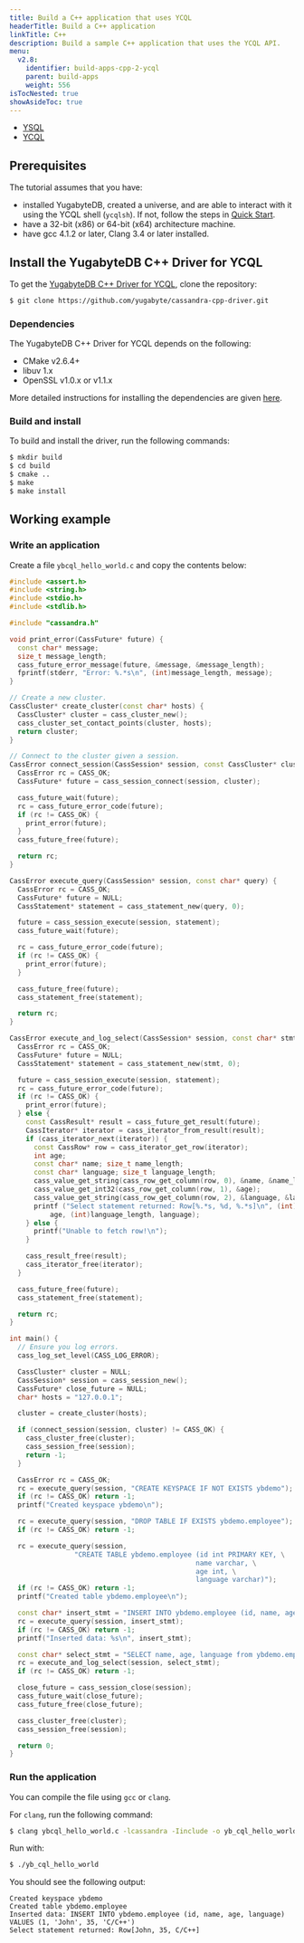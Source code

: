 ```yaml
---
title: Build a C++ application that uses YCQL
headerTitle: Build a C++ application
linkTitle: C++
description: Build a sample C++ application that uses the YCQL API.
menu:
  v2.8:
    identifier: build-apps-cpp-2-ycql
    parent: build-apps
    weight: 556
isTocNested: true
showAsideToc: true
---
```


<ul class="nav nav-tabs-alt nav-tabs-yb">

  <li >
    <a href="../ysql/" class="nav-link">
      <i class="icon-postgres" aria-hidden="true"></i>
      YSQL
    </a>
  </li>

  <li>
    <a href="../ycql/" class="nav-link active">
      <i class="icon-cassandra" aria-hidden="true"></i>
      YCQL
    </a>
  </li>

</ul>

## Prerequisites

The tutorial assumes that you have:

- installed YugabyteDB, created a universe, and are able to interact with it using the YCQL shell (`ycqlsh`). If
  not, follow the steps in [Quick Start](../../../explore/ycql/).
- have a 32-bit (x86) or 64-bit (x64) architecture machine.
- have gcc 4.1.2 or later, Clang 3.4 or later installed.

## Install the YugabyteDB C++ Driver for YCQL

To get the [YugabyteDB C++ Driver for YCQL](https://github.com/yugabyte/cassandra-cpp-driver), clone the repository:

```sh
$ git clone https://github.com/yugabyte/cassandra-cpp-driver.git
```

### Dependencies

The YugabyteDB C++ Driver for YCQL depends on the following:

- CMake v2.6.4+
- libuv 1.x
- OpenSSL v1.0.x or v1.1.x

More detailed instructions for installing the dependencies are 
given [here](https://docs.datastax.com/en/developer/cpp-driver/2.9/topics/building/#dependencies).

### Build and install

To build and install the driver, run the following commands:

```sh
$ mkdir build
$ cd build
$ cmake ..
$ make
$ make install
```

## Working example

### Write an application

Create a file `ybcql_hello_world.c` and copy the contents below:

```cpp
#include <assert.h>
#include <string.h>
#include <stdio.h>
#include <stdlib.h>

#include "cassandra.h"

void print_error(CassFuture* future) {
  const char* message;
  size_t message_length;
  cass_future_error_message(future, &message, &message_length);
  fprintf(stderr, "Error: %.*s\n", (int)message_length, message);
}

// Create a new cluster.
CassCluster* create_cluster(const char* hosts) {
  CassCluster* cluster = cass_cluster_new();
  cass_cluster_set_contact_points(cluster, hosts);
  return cluster;
}

// Connect to the cluster given a session.
CassError connect_session(CassSession* session, const CassCluster* cluster) {
  CassError rc = CASS_OK;
  CassFuture* future = cass_session_connect(session, cluster);

  cass_future_wait(future);
  rc = cass_future_error_code(future);
  if (rc != CASS_OK) {
    print_error(future);
  }
  cass_future_free(future);

  return rc;
}

CassError execute_query(CassSession* session, const char* query) {
  CassError rc = CASS_OK;
  CassFuture* future = NULL;
  CassStatement* statement = cass_statement_new(query, 0);

  future = cass_session_execute(session, statement);
  cass_future_wait(future);

  rc = cass_future_error_code(future);
  if (rc != CASS_OK) {
    print_error(future);
  }

  cass_future_free(future);
  cass_statement_free(statement);

  return rc;
}

CassError execute_and_log_select(CassSession* session, const char* stmt) { 
  CassError rc = CASS_OK;
  CassFuture* future = NULL;
  CassStatement* statement = cass_statement_new(stmt, 0);

  future = cass_session_execute(session, statement);
  rc = cass_future_error_code(future);
  if (rc != CASS_OK) {
    print_error(future);
  } else { 
    const CassResult* result = cass_future_get_result(future);
    CassIterator* iterator = cass_iterator_from_result(result);
    if (cass_iterator_next(iterator)) {
      const CassRow* row = cass_iterator_get_row(iterator);
      int age;
      const char* name; size_t name_length;
      const char* language; size_t language_length;
      cass_value_get_string(cass_row_get_column(row, 0), &name, &name_length);
      cass_value_get_int32(cass_row_get_column(row, 1), &age);
      cass_value_get_string(cass_row_get_column(row, 2), &language, &language_length);
      printf ("Select statement returned: Row[%.*s, %d, %.*s]\n", (int)name_length, name, 
          age, (int)language_length, language);
    } else {
      printf("Unable to fetch row!\n");
    }

    cass_result_free(result);
    cass_iterator_free(iterator);
  }

  cass_future_free(future);
  cass_statement_free(statement);

  return rc;
}

int main() {
  // Ensure you log errors.
  cass_log_set_level(CASS_LOG_ERROR);

  CassCluster* cluster = NULL;
  CassSession* session = cass_session_new();
  CassFuture* close_future = NULL;
  char* hosts = "127.0.0.1";

  cluster = create_cluster(hosts);

  if (connect_session(session, cluster) != CASS_OK) {
    cass_cluster_free(cluster);
    cass_session_free(session);
    return -1;
  }

  CassError rc = CASS_OK;
  rc = execute_query(session, "CREATE KEYSPACE IF NOT EXISTS ybdemo");
  if (rc != CASS_OK) return -1;
  printf("Created keyspace ybdemo\n");

  rc = execute_query(session, "DROP TABLE IF EXISTS ybdemo.employee");
  if (rc != CASS_OK) return -1;

  rc = execute_query(session,
                "CREATE TABLE ybdemo.employee (id int PRIMARY KEY, \
                                              name varchar, \
                                              age int, \
                                              language varchar)");
  if (rc != CASS_OK) return -1;
  printf("Created table ybdemo.employee\n");

  const char* insert_stmt = "INSERT INTO ybdemo.employee (id, name, age, language) VALUES (1, 'John', 35, 'C/C++')";
  rc = execute_query(session, insert_stmt);
  if (rc != CASS_OK) return -1;
  printf("Inserted data: %s\n", insert_stmt);

  const char* select_stmt = "SELECT name, age, language from ybdemo.employee WHERE id = 1";
  rc = execute_and_log_select(session, select_stmt);
  if (rc != CASS_OK) return -1;

  close_future = cass_session_close(session);
  cass_future_wait(close_future);
  cass_future_free(close_future);

  cass_cluster_free(cluster);
  cass_session_free(session);

  return 0;
}
```

### Run the application

You can compile the file using `gcc` or `clang`.

For `clang`, run the following command:

```sh
$ clang ybcql_hello_world.c -lcassandra -Iinclude -o yb_cql_hello_world
```

Run with:

```sh
$ ./yb_cql_hello_world
```

You should see the following output:

```output
Created keyspace ybdemo
Created table ybdemo.employee
Inserted data: INSERT INTO ybdemo.employee (id, name, age, language) VALUES (1, 'John', 35, 'C/C++')
Select statement returned: Row[John, 35, C/C++]
```
